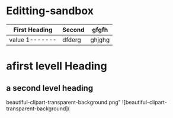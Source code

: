 # Editting-sandbox
|First Heading | Second | gfgfh |
|--------------|--------|-------|
|value 1-------|dfderg  |ghjghg | 


# afirst levell Heading
## a second level heading
beautiful-clipart-transparent-background.png"
![beautiful-clipart-transparent-background](
